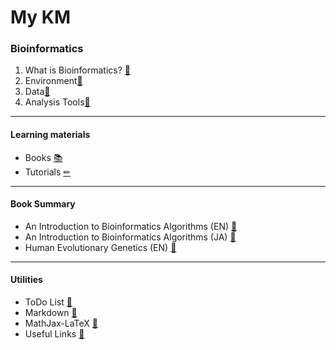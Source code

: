 # My KM

### Bioinformatics
1. What is Bioinformatics? [📄](Bioinformatics/Notes/01%20Bioinformatics.md)
2. Environment[📄](Bioinformatics/Notes/02%20Environment.md)
3. Data[📄](Bioinformatics/Notes/03%20Data.md)
4. Analysis Tools[📄](Bioinformatics/Notes/04%20Analysis%20Tools.md)



---
#### Learning materials
- Books [📚](Bioinformatics/Notes/Ref%20Bioinformatics%20Books.md)
- Tutorials [✏](Bioinformatics/Notes/Ref%20Bioinformatics%20Tutorials.md)


---
#### Book Summary
- An Introduction to Bioinformatics Algorithms (EN) [📘](Bioinformatics/Books/An%20Introduction%20to%20Bioinformatics%20Algorithms%20(EN).md)
- An Introduction to Bioinformatics Algorithms (JA) [📗](Bioinformatics/Books/An%20Introduction%20to%20Bioinformatics%20Algorithms%20(JA).md)
- Human Evolutionary Genetics (EN) [📘](Bioinformatics/Books/Human%20Evolutionary%20Genetics%20(EN).md)


---
#### Utilities

- ToDo List [📄](Utilities/ToDO%20List.md)
- Markdown [📄](Utilities/Markdown.md)
- MathJax-LaTeX [📄](Utilities/MathJax-LaTeX.md)
- Useful Links [📄](Utilities/Useful%20Links.md)
